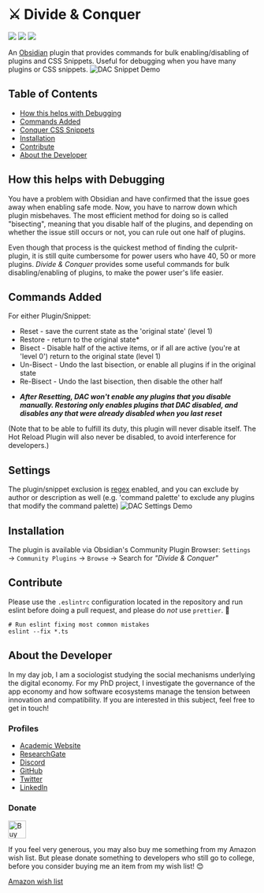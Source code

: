 # ⚔️ Divide & Conquer

![](https://img.shields.io/github/downloads/chrisgrieser/obsidian-divide-and-conquer/total?label=Total%20Downloads&style=plastic) ![](https://img.shields.io/github/v/release/chrisgrieser/obsidian-divide-and-conquer?label=Latest%20Release&style=plastic) [![](https://img.shields.io/badge/changelog-click%20here-FFE800?style=plastic)](Changelog.md)

An [Obsidian](https://obsidian.md/) plugin that provides commands for bulk enabling/disabling of plugins and CSS Snippets. Useful for debugging when you have many plugins or CSS snippets.
![DAC Snippet Demo](https://user-images.githubusercontent.com/31261158/201551797-0a278ec8-e6e9-4285-b633-bfec015e1c15.gif)



## Table of Contents
<!-- MarkdownTOC levels="2" -->

- [How this helps with Debugging](#how-this-helps-with-debugging)
- [Commands Added](#commands-added)
- [Conquer CSS Snippets](#conquer-css-snippets)
- [Installation](#installation)
- [Contribute](#contribute)
- [About the Developer](#about-the-developer)

<!-- /MarkdownTOC -->

## How this helps with Debugging
You have a problem with Obsidian and have confirmed that the issue goes away when enabling safe mode. Now, you have to narrow down which plugin misbehaves. The most efficient method for doing so is called "bisecting", meaning that you disable half of the plugins, and depending on whether the issue still occurs or not, you can rule out one half of plugins.

Even though that process is the quickest method of finding the culprit-plugin, it is still quite cumbersome for power users who have 40, 50 or more plugins. *Divide & Conquer* provides some useful commands for bulk disabling/enabling of plugins, to make the power user's life easier.

## Commands Added
For either Plugin/Snippet:
- Reset - save the current state as the 'original state' (level 1)
- Restore - return to the original state*
- Bisect - Disable half of the active items, or if all are active (you're at 'level 0') return to the original state (level 1)
- Un-Bisect - Undo the last bisection, or enable all plugins if in the original state
- Re-Bisect - Undo the last bisection, then disable the other half

* ___After Resetting, DAC won't enable any plugins that you disable manually. Restoring only enables plugins that DAC disabled, and disables any that were already disabled when you last reset___

(Note that to be able to fulfill its duty, this plugin will never disable itself. The Hot Reload Plugin will also never be disabled, to avoid interference for developers.)

## Settings
The plugin/snippet exclusion is [regex](https://developer.mozilla.org/en-US/docs/Web/JavaScript/Guide/Regular_Expressions) enabled, and you can exclude by author or description as well (e.g. 'command palette' to exclude any plugins that modify the command palette)
![DAC Settings Demo](https://user-images.githubusercontent.com/31261158/201551906-d6b732f5-66db-4747-9349-3efcb7aad3e9.gif)


## Installation
The plugin is available via Obsidian's Community Plugin Browser: `Settings` → `Community Plugins` → `Browse` → Search for *"Divide & Conquer"*

## Contribute
Please use the `.eslintrc` configuration located in the repository and run eslint before doing a pull request, and please do *not* use `prettier`. 🙂

```shell
# Run eslint fixing most common mistakes
eslint --fix *.ts
```

## About the Developer
In my day job, I am a sociologist studying the social mechanisms underlying the digital economy. For my PhD project, I investigate the governance of the app economy and how software ecosystems manage the tension between innovation and compatibility. If you are interested in this subject, feel free to get in touch!

<!-- markdown-link-check-disable -->
### Profiles
- [Academic Website](https://chris-grieser.de/)
- [ResearchGate](https://www.researchgate.net/profile/Christopher-Grieser)
- [Discord](https://discordapp.com/users/462774483044794368/)
- [GitHub](https://github.com/chrisgrieser/)
- [Twitter](https://twitter.com/pseudo_meta)
- [LinkedIn](https://www.linkedin.com/in/christopher-grieser-ba693b17a/)

### Donate
<a href='https://ko-fi.com/Y8Y86SQ91' target='_blank'><img height='36' style='border:0px;height:36px;' src='https://cdn.ko-fi.com/cdn/kofi1.png?v=3' border='0' alt='Buy Me a Coffee at ko-fi.com' /></a>

If you feel very generous, you may also buy me something from my Amazon wish list. But please donate something to developers who still go to college, before you consider buying me an item from my wish list! 😊 

[Amazon wish list](https://www.amazon.de/hz/wishlist/ls/2C7RIOJPN3K5F?ref_=wl_share)
